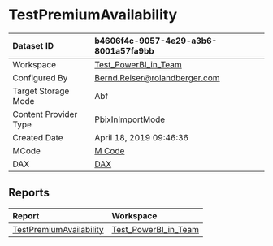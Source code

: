 



# TestPremiumAvailability

|Dataset ID|b4606f4c-9057-4e29-a3b6-8001a57fa9bb|
| :--- | :--- |
|Workspace|[Test_PowerBI_in_Team](../Workspaces/Test_PowerBI_in_Team.md)|
|Configured By|Bernd.Reiser@rolandberger.com|
|Target Storage Mode|Abf|
|Content Provider Type|PbixInImportMode|
|Created Date|April 18, 2019 09:46:36|
|MCode|[M Code](./TestPremiumAvailability/mcode.md)|
|DAX|[DAX](./TestPremiumAvailability/dax.md)|

## Reports

|Report|Workspace|
| :--- | :--- |
|[TestPremiumAvailability](../Reports/TestPremiumAvailability.md)|[Test_PowerBI_in_Team](../Workspaces/Test_PowerBI_in_Team.md)|
